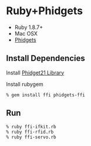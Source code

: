 Ruby+Phidgets
=============

* Ruby 1.8.7+
* Mac OSX
* [Phidgets](http://www.phidgets.com)

Install Dependencies
--------------------

Install [Phidget21 Library](http://www.phidgets.com/drivers.php)

Install rubygem

    % gem install ffi phidgets-ffi


Run
---

    % ruby ffi-ifkit.rb
    % ruby ffi-rfid.rb
    % ruby ffi-servo.rb
